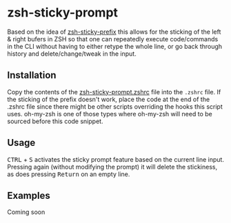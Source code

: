 # zsh-sticky-prompt

Based on the idea of [zsh-sticky-prefix](https://github.com/utdemir/me/blob/master/blog/zsh-sticky-prefix.md) this allows for the sticking of the left & right bufers in ZSH so that one can repeatedly execute code/commands in the CLI without having to either retype the whole line, or go back through history and delete/change/tweak in the input.

## Installation
Copy the contents of the [zsh-sticky-prompt.zshrc](zsh-sticky-prompt.zshrc) file into the `.zshrc` file.  If the sticking of the prefix doesn't work, place the code at the end of the .zshrc file since there might be other scripts overriding the hooks this script uses.  oh-my-zsh is one of those types where oh-my-zsh will need to be sourced before this code snippet.

## Usage
<kbd>CTRL</kbd> + <kbd>S</kbd> activates the sticky prompt feature based on the current line input.  Pressing again (without modifying the prompt) it will delete the stickiness, as does pressing <kbd>Return</kbd> on an empty line.

## Examples
Coming soon

